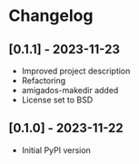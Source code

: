 # Changelog

## [0.1.1] - 2023-11-23

  - Improved project description
  - Refactoring
  - amigados-makedir added
  - License set to BSD


## [0.1.0] - 2023-11-22

  - Initial PyPI version
